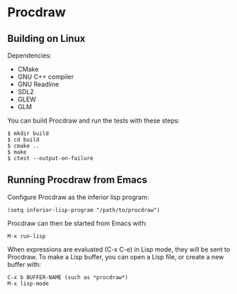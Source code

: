 Procdraw
========

Building on Linux
-----------------

Dependencies:

- CMake
- GNU C++ compiler
- GNU Readline
- SDL2
- GLEW
- GLM

You can build Procdraw and run the tests with these steps:

```
$ mkdir build
$ cd build
$ cmake ..
$ make
$ ctest --output-on-failure
```

Running Procdraw from Emacs
---------------------------

Configure Procdraw as the inferior lisp program:

```
(setq inferior-lisp-program "/path/to/procdraw")
```

Procdraw can then be started from Emacs with:

```
M-x run-lisp
```

When expressions are evaluated (C-x C-e) in Lisp mode, they will
be sent to Procdraw. To make a Lisp buffer, you can open a Lisp file, or
create a new buffer with:

```
C-x b BUFFER-NAME (such as *procdraw*)
M-x lisp-mode
```
